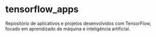 # tensorflow_apps
Repositório de aplicativos e projetos desenvolvidos com TensorFlow, focado em aprendizado de máquina e inteligência artificial.
